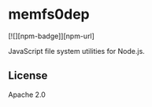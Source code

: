 # memfs0dep

[![][npm-badge]][npm-url]

<!-- [npm-url]: https://www.npmjs.com/package/memfs -->
<!-- [npm-badge]: https://img.shields.io/npm/v/memfs.svg -->

JavaScript file system utilities for Node.js.

<!-- ## Install

```shell
npm i memfs
```

## Resources

- [In-memory Node.js `fs` API](./docs/node/index.md)
- [In-memory browser File System (Access) API](./docs/fsa/fsa.md)
- [`fs` to File System (Access) API adapter](./docs/fsa/fs-to-fsa.md)
- [File System (Access) API to `fs` adapter](./docs/fsa/fsa-to-fs.md)
- [Directory `snapshot` utility](./docs/snapshot/index.md)
- [`print` directory tree to terminal](./docs/print/index.md)
- [Code reference](https://streamich.github.io/memfs/)
- [Test coverage](https://streamich.github.io/memfs/coverage/lcov-report/)

## Demos

- [Git in browser, which writes to a real folder](demo/git-fsa/README.md)
- [Git in browser, which writes to OPFS file system](demo/git-opfs/README.md)
- [Git on in-memory file system](demo/git/README.md)
- [`fs` in browser, creates a `.tar` file in real folder](demo/fsa-to-node-zipfile/README.md)
- [`fs` in browser, synchronous API, writes to real folder](demo/fsa-to-node-sync-tests/README.md)

## See also

- [`unionfs`][unionfs] - creates a union of multiple filesystem volumes
- [`fs-monkey`][fs-monkey] - monkey-patches Node's `fs` module and `require` function
- [`linkfs`][linkfs] - redirects filesystem paths
- [`spyfs`][spyfs] - spies on filesystem actions

[unionfs]: https://github.com/streamich/unionfs
[fs-monkey]: https://github.com/streamich/fs-monkey
[linkfs]: https://github.com/streamich/linkfs
[spyfs]: https://github.com/streamich/spyfs -->

## License

Apache 2.0
